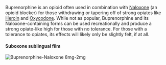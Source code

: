 Buprenorphine is an opioid often used in combination with [Naloxone](drug/naloxone) (an opioid blocker) for those withdrawing or tapering off of strong opiates like [Heroin](/drug/heroin) and [Oxycodone](/drug/oxycodone). While not as popular, Buprenorphine and its Naloxone-containing forms can be used recreationally and produce a strong opiate-like high for those with no tolerance. For those with a tolerance to opiates, its effects will likely only be slightly felt, if at all.

#### Suboxone sublingual film
![Buprenorphine-Naloxone 8mg-2mg](https://api.tripteller.co/media/uploads/1.jpg)